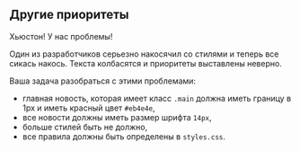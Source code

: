 ## Другие приоритеты

Хьюстон! У нас проблемы!

Один из разработчиков серьезно накосячил со стилями и теперь все сикась накось. Текста колбасятся и приоритеты выставлены неверно.

Ваша задача разобраться с этими проблемами:
- главная новость, которая имеет класс `.main` должна иметь границу в 1px и иметь красный цвет `#eb4e4e`,
- все новости должны иметь размер шрифта `14px`,
- больше стилей быть не должно,
- все правила должны быть определены в `styles.css`.